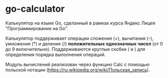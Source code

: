 # go-calculator

Калькулятор на языке Go, сделанный в рамках курса Яндекс Лицея "Программирование на Go".

Калькулятор поддерживает операции сложения (+), вычитания (-), умножения (*) и деления (/) **положительных однозначных чисел** (от 0 до 9 включительно). Поддерживаются круглые скобки ( и ) для определения порядка выполнения операций.


Модуль вычислений реализован через функцию Calc с помощью польской нотации (https://ru.wikipedia.org/wiki/Польская_запись).


